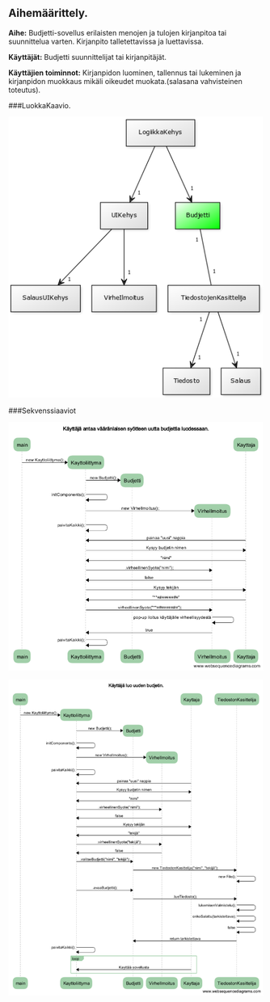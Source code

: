 ## Aihemäärittely.

**Aihe:** Budjetti-sovellus erilaisten menojen ja tulojen kirjanpitoa tai suunnittelua varten. Kirjanpito talletettavissa ja luettavissa. 

**Käyttäjät:** Budjetti suunnittelijat tai kirjanpitäjät.

**Käyttäjien toiminnot:** Kirjanpidon luominen, tallennus tai lukeminen ja kirjanpidon muokkaus mikäli oikeudet muokata.(salasana vahvisteinen toteutus).


###LuokkaKaavio.

![Luokka kaavio](/dokumentaatio/budjetointisovellus.png)


###Sekvenssiaaviot

![Sekvenssi Kaavio1](/dokumentaatio/sekvenssikaavio1.png)

![Sekvenssi Kaavio2](/dokumentaatio/sekvenssikaavio2.png)

